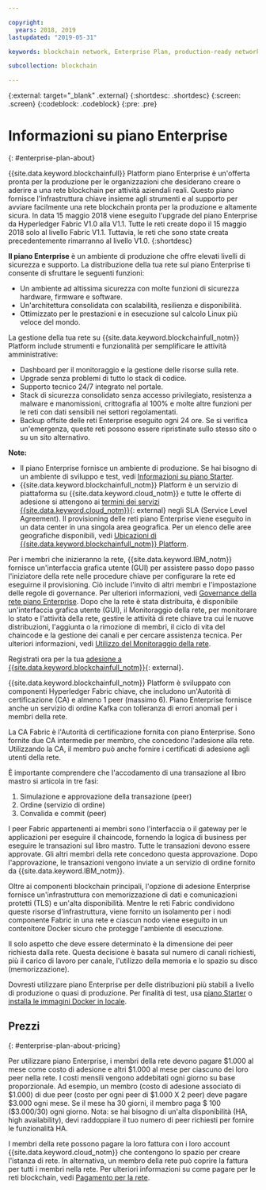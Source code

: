 ```yaml
---

copyright:
  years: 2018, 2019
lastupdated: "2019-05-31"

keywords: blockchain network, Enterprise Plan, production-ready network

subcollection: blockchain

---
```


{:external: target="_blank" .external}
{:shortdesc: .shortdesc}
{:screen: .screen}
{:codeblock: .codeblock}
{:pre: .pre}

# Informazioni su piano Enterprise
{: #enterprise-plan-about}

<!--[placeholder] Enterprise Plan is deprecated on May 30. No new Enterprise Plan networks can be created then. Your existing networks are not affected, but you can use them and get IBM's support on them for only another 30 days. You might consider using {{site.data.keyword.blockchainfull_notm}} Platform free 2.0 beta instead.
{: note} -->

{{site.data.keyword.blockchainfull}} Platform piano Enterprise è un'offerta pronta per la produzione per le organizzazioni che desiderano creare o aderire a una rete blockchain per attività aziendali reali. Questo piano fornisce l'infrastruttura chiave insieme agli strumenti e al supporto per avviare facilmente una rete blockchain pronta per la produzione e altamente sicura. In data 15 maggio 2018 viene eseguito l'upgrade del piano Enterprise da Hyperledger Fabric V1.0 alla V1.1. Tutte le reti create dopo il 15 maggio 2018 solo al livello Fabric V1.1. Tuttavia, le reti che sono state creata precedentemente rimarranno al livello V1.0.
{:shortdesc}

**Il piano Enterprise** è un ambiente di produzione che offre elevati livelli di sicurezza e supporto. La distribuzione della tua rete sul piano Enterprise ti consente di sfruttare le seguenti funzioni:

* Un ambiente ad altissima sicurezza con molte funzioni di sicurezza hardware, firmware e software.
* Un'architettura consolidata con scalabilità, resilienza e disponibilità.
* Ottimizzato per le prestazioni e in esecuzione sul calcolo Linux più veloce del mondo.

La gestione della tua rete su {{site.data.keyword.blockchainfull_notm}} Platform include strumenti e funzionalità per semplificare le attività amministrative:

* Dashboard per il monitoraggio e la gestione delle risorse sulla rete.
* Upgrade senza problemi di tutto lo stack di codice.
* Supporto tecnico 24/7 integrato nel portale.
* Stack di sicurezza consolidato senza accesso privilegiato, resistenza a malware e manomissioni, crittografia al 100% e molte altre funzioni per le reti con dati sensibili nei settori regolamentati.
* Backup offsite delle reti Enterprise eseguito ogni 24 ore. Se si verifica un'emergenza, queste reti possono essere ripristinate sullo stesso sito o su un sito alternativo.

**Note:**
- Il piano Enterprise fornisce un ambiente di produzione. Se hai bisogno di un ambiente di sviluppo e test, vedi [Informazioni su piano Starter](/docs/services/blockchain/starter_plan.html#starter-plan-about).
- {{site.data.keyword.blockchainfull_notm}} Platform è un servizio di piattaforma su {{site.data.keyword.cloud_notm}} e tutte le offerte di adesione si attengono ai [termini dei servizi {{site.data.keyword.cloud_notm}}](http://www-03.ibm.com/software/sla/sladb.nsf/sla/bm){: external} negli SLA (Service Level Agreement). Il provisioning delle reti piano Enterprise viene eseguito in un data center in una singola area geografica. Per un elenco delle aree geografiche disponibili, vedi [Ubicazioni di {{site.data.keyword.blockchainfull_notm}} Platform](/docs/services/blockchain?topic=blockchain-ibp-regions-locations#ibp-regions-locations).

Per i membri che inizieranno la rete, {{site.data.keyword.IBM_notm}} fornisce un'interfaccia grafica utente (GUI) per assistere passo dopo passo l'iniziatore della rete nelle procedure chiave per configurare la rete ed eseguirne il provisioning. Ciò include l'invito di altri membri e l'impostazione delle regole di governance. Per ulteriori informazioni, vedi [Governance della rete piano Enterprise](/docs/services/blockchain/get_start.html#getting-started-with-enterprise-plan). Dopo che la rete è stata distribuita, è disponibile un'interfaccia grafica utente (GUI), il Monitoraggio della rete, per monitorare lo stato e l'attività della rete, gestire le attività di rete chiave tra cui le nuove distribuzioni, l'aggiunta o la rimozione di membri, il ciclo di vita del chaincode e la gestione dei canali e per cercare assistenza tecnica. Per ulteriori informazioni, vedi [Utilizzo del Monitoraggio della rete](/docs/services/blockchain/v10_dashboard.html#ibp-dashboard).

Registrati ora per la tua [adesione a {{site.data.keyword.blockchainfull_notm}}](https://cloud.ibm.com/catalog/services/ibm-blockchain-5-prod){: external}.

{{site.data.keyword.blockchainfull_notm}} Platform è sviluppato con componenti Hyperledger Fabric chiave, che includono un'Autorità di certificazione (CA) e almeno 1 peer (massimo 6).  Piano Enterprise fornisce anche un servizio di ordine Kafka con tolleranza di errori anomali per i membri della rete.

La CA Fabric è l'Autorità di certificazione fornita con piano Enterprise. Sono fornite due CA intermedie per membro, che concedono l'adesione alla rete. Utilizzando la CA, il membro può anche fornire i certificati di adesione agli utenti della rete.

È importante comprendere che l'accodamento di una transazione al libro mastro si articola in tre fasi:
1. Simulazione e approvazione della transazione (peer)
2. Ordine (servizio di ordine)
3. Convalida e commit (peer)

I peer Fabric appartenenti ai membri sono l'interfaccia o il gateway per le applicazioni per eseguire il chaincode, fornendo la logica di business per eseguire le transazioni sul libro mastro. Tutte le transazioni devono essere approvate. Gli altri membri della rete concedono questa approvazione. Dopo l'approvazione, le transazioni vengono inviate a un servizio di ordine fornito da {{site.data.keyword.IBM_notm}}.

Oltre ai componenti blockchain principali, l'opzione di adesione Enterprise fornisce un'infrastruttura con memorizzazione di dati e comunicazioni protetti (TLS) e un'alta disponibilità.  Mentre le reti Fabric condividono queste risorse d'infrastruttura, viene fornito un isolamento per i nodi componente Fabric in una rete e ciascun nodo viene eseguito in un contenitore Docker sicuro che protegge l'ambiente di esecuzione.

Il solo aspetto che deve essere determinato è la dimensione dei peer richiesta dalla rete. Questa decisione è basata sul numero di canali richiesti, più il carico di lavoro per canale, l'utilizzo della memoria e lo spazio su disco (memorizzazione).

Dovresti utilizzare piano Enterprise per delle distribuzioni più stabili a livello di produzione o quasi di produzione. Per finalità di test, usa [piano Starter](/docs/services/blockchain/starter_plan.html#starter-plan-about) o [installa le immagini Docker in locale](https://hyperledger-fabric.readthedocs.io/en/release-1.2/build_network.html).

<!--- The Enterprise plan provides the ordering service and CA. The membership fee is $1,000, and a per peer fee of $1,000 that is associated with the network. If you want to have high availability (HA), you must purchase an additional peer to provide the HA capabilities. For example, one organization (associated membership fee of $1,000) of two peers ($1,000 X 2 peers) with HA ($1,000 X 2 HA peers) requires a monthly charge of $5,000.  --->

## Prezzi
{: #enterprise-plan-about-pricing}

Per utilizzare piano Enterprise, i membri della rete devono pagare $1.000 al mese come costo di adesione e altri $1.000 al mese per ciascuno dei loro peer nella rete.  I costi mensili vengono addebitati ogni giorno su base proporzionale.  Ad esempio, un membro (costo di adesione associato di $1.000) di due peer (costo per ogni peer di $1.000 X 2 peer) deve pagare $3.000 ogni mese.  Se il mese ha 30 giorni, il membro paga $ 100 ($3.000/30) ogni giorno.  Nota: se hai bisogno di un'alta disponibilità (HA, high availability), devi raddoppiare il tuo numero di peer richiesti per fornire le funzionalità HA.

I membri della rete possono pagare la loro fattura con i loro account {{site.data.keyword.cloud_notm}} che contengono lo spazio per creare l'istanza di rete. In alternativa, un membro della rete può coprire la fattura per tutti i membri nella rete. Per ulteriori informazioni su come pagare per le reti blockchain, vedi [Pagamento per la rete](/docs/services/blockchain/howto/paying_mode.html#paying-mode).
